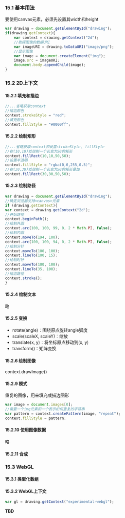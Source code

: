 ### 15.1 基本用法
要使用canvas元素，必须先设置其width和height
```JavaScript
var drawing = document.getElementById("drawing");
if(drawing.getContext){
    var context = drawing.getContext("2d");
    //取得图像的数据URI
    var imageURI = drawing.toDataURI("image/png");
    //显示图像
    var image = document.createElement("img");
    image.src = imageURI;
    document.body.appendChild(image);
}
```
### 15.2 2D上下文
#### 15.2.1 填充和描边
```JavaScript
//...省略获取context
//描边颜色
context.strokeStyle = "red";
//填充颜色
context.fillStyle = "#0000ff";
```
#### 15.2.2 绘制矩形
```javascript
//...省略获取context和设置strokeStyle, fillStyle
//在(10,10)处绘制一个长宽为50的矩形
context.fillRect(10,10,50,50);
//设置半透明
context.fillStyle = "rgba(0,0,255,0.5)";
//在(30,30)处绘制一个长宽为50的矩形叠加
context.fillRect(30,30,50,50);
```
#### 15.2.3 绘制路径
```JavaScript
var drawing = document.getElementById("drawing");
//确定浏览器支持<canvas>元素
if (drawing.getContext){
var context = drawing.getContext("2d");
//开始路径
context.beginPath();
//绘制外圆
context.arc(100, 100, 99, 0, 2 * Math.PI, false);
//绘制内圆
context.moveTo(194, 100);
context.arc(100, 100, 94, 0, 2 * Math.PI, false);
//绘制分针
context.moveTo(100, 100);
context.lineTo(100, 15);
//绘制时针
context.moveTo(100, 100);
context.lineTo(35, 100);
//描边路径
context.stroke();
}
```
#### 15.2.4 绘制文本
略
#### 15.2.5 变换
- rotate(angle)：围绕原点旋转angle弧度
- scale(scaleX, scaleY)：缩放
- translate(x, y)：将坐标原点移动到(x, y)
- transform()：矩阵变换
#### 15.2.6 绘制图像
context.drawImage()
#### 15.2.9 模式
重复的图像，用来填充或描边图形
```JavaScript
var image = document.images[0];
//需要一个img元素和一个表示如何重复的字符串
var pattern = context.createPattern(image, "repeat");
context.fillStyle = pattern;
```
#### 15.2.10 使用图像数据
略
#### 15.2.11 合成
### 15.3 WebGL
#### 15.3.1 类型化数组
#### 15.3.2 WebGL上下文
```JavaScript
var gl = drawing.getContext("experimental-webgl");
```
**TBD**
